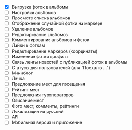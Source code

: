 - [x] Выгрузка фоток в альбомы 
- [ ] Настройки альбомов
- [ ] Просмотр списка альбомов
- [ ] Отображение случайной фотки на маркере
- [ ] Удаление альбомов
- [ ] Редактирование альбомов
- [ ] Комментирование альбомов и фоток
- [ ] Лайки к фоткам
- [ ] Редактирование маркеров (координаты)
- [ ] Изменение фотки профиля
- [ ] Связь ленты новостей с публикацией фоток в альбомы
- [ ] Статусы для пользователей (аля "Поехал в ...")
- [ ] Миниблог
- [ ] Личка
- [ ] Предложение мест для посещения
- [ ] Рейтинг мест
- [ ] Предложения туроператоров
- [ ] Описание мест
- [ ] Фото мест, комменты, рейтинги
- [ ] Локализация на русский
- [ ] API
- [ ] Мобильная версия и приложение
